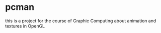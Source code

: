 # pcman
this is a project for the course of Graphic Computing about animation and textures in OpenGL
